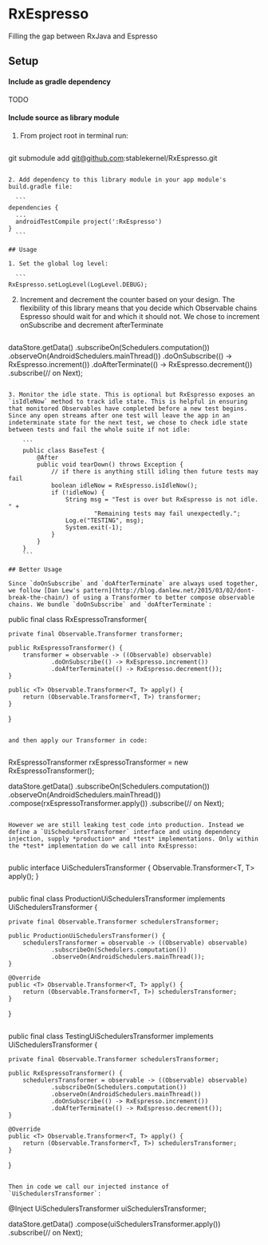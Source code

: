 # RxEspresso
Filling the gap between RxJava and Espresso



## Setup

#### Include as gradle dependency
TODO

#### Include source as library module
1. From project root in terminal run:

	```
git submodule add git@github.com:stablekernel/RxEspresso.git
  ```

2. Add dependency to this library module in your app module's build.gradle file:

	```
dependencies {
    ...
	androidTestCompile project(':RxEspresso')
}
	```

## Usage

1. Set the global log level:

	```
RxEspresso.setLogLevel(LogLevel.DEBUG);
```

2. Increment and decrement the counter based on your design. The flexibility of this library means that you decide which Observable chains Espresso should wait for and which it should not. We chose to increment onSubscribe and decrement afterTerminate

	```
dataStore.getData()
     .subscribeOn(Schedulers.computation())
     .observeOn(AndroidSchedulers.mainThread())
     .doOnSubscribe(() -> RxEspresso.increment())
     .doAfterTerminate(() -> RxEspresso.decrement())
     .subscribe(// on Next);
```

3. Monitor the idle state. This is optional but RxEspresso exposes an `isIdleNow` method to track idle state. This is helpful in ensuring that monitored Observables have completed before a new test begins. Since any open streams after one test will leave the app in an indeterminate state for the next test, we chose to check idle state between tests and fail the whole suite if not idle:

	```
	public class BaseTest {
    	@After
	    public void tearDown() throws Exception {
        	// if there is anything still idling then future tests may fail
	        boolean idleNow = RxEspresso.isIdleNow();
    	    if (!idleNow) {
        	    String msg = "Test is over but RxEspresso is not idle. " +
            	        "Remaining tests may fail unexpectedly.";
	            Log.e("TESTING", msg);
    	        System.exit(-1);
        	}
	    }
	}
	```

## Better Usage

Since `doOnSubscribe` and `doAfterTerminate` are always used together, we follow [Dan Lew's pattern](http://blog.danlew.net/2015/03/02/dont-break-the-chain/) of using a Transformer to better compose observable chains. We bundle `doOnSubscribe` and `doAfterTerminate`:

```
public final class RxEspressoTransformer{

    private final Observable.Transformer transformer;

    public RxEspressoTransformer() {
        transformer = observable -> ((Observable) observable)
                .doOnSubscribe(() -> RxEspresso.increment())
                .doAfterTerminate(() -> RxEspresso.decrement());
    }

    public <T> Observable.Transformer<T, T> apply() {
        return (Observable.Transformer<T, T>) transformer;
    }
}	
```

and then apply our Transformer in code:


```
RxEspressoTransformer rxEspressoTransformer = new RxEspressoTransformer();

dataStore.getData()
     .subscribeOn(Schedulers.computation())
     .observeOn(AndroidSchedulers.mainThread())
     .compose(rxEspressoTransformer.apply())
     .subscribe(// on Next);
```

However we are still leaking test code into production. Instead we define a `UiSchedulersTransformer` interface and using dependency injection, supply *production* and *test* implementations. Only within the *test* implementation do we call into RxEspresso:


```
public interface UiSchedulersTransformer {
    <T> Observable.Transformer<T, T> apply();
}
```

```
public final class ProductionUiSchedulersTransformer implements UiSchedulersTransformer {

    private final Observable.Transformer schedulersTransformer;

    public ProductionUiSchedulersTransformer() {
        schedulersTransformer = observable -> ((Observable) observable)
                .subscribeOn(Schedulers.computation())
                .observeOn(AndroidSchedulers.mainThread());
    }

    @Override
    public <T> Observable.Transformer<T, T> apply() {
        return (Observable.Transformer<T, T>) schedulersTransformer;
    }
}
```

```
public final class TestingUiSchedulersTransformer implements UiSchedulersTransformer {

    private final Observable.Transformer schedulersTransformer;

    public RxEspressoTransformer() {
        schedulersTransformer = observable -> ((Observable) observable)
                .subscribeOn(Schedulers.computation())
                .observeOn(AndroidSchedulers.mainThread())
                .doOnSubscribe(() -> RxEspresso.increment())
                .doAfterTerminate(() -> RxEspresso.decrement());
    }

    @Override
    public <T> Observable.Transformer<T, T> apply() {
        return (Observable.Transformer<T, T>) schedulersTransformer;
    }
}
```

Then in code we call our injected instance of `UiSchedulersTransformer`:

```
@Inject UiSchedulersTransformer uiSchedulersTransformer;

dataStore.getData()
     .compose(uiSchedulersTransformer.apply())
     .subscribe(// on Next);
```

	
